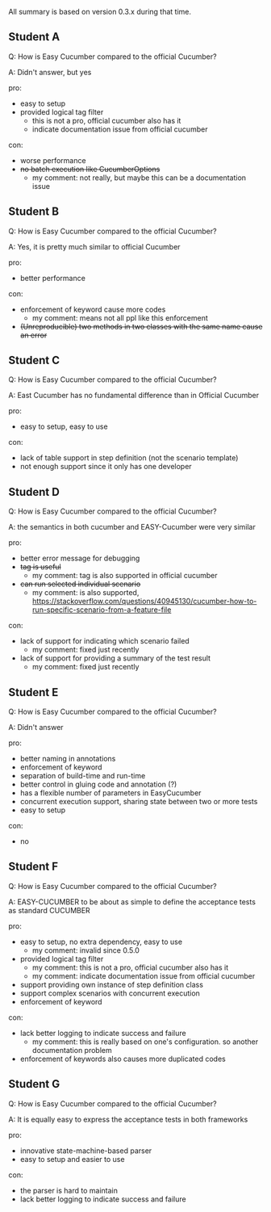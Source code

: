 All summary is based on version 0.3.x during that time.

## Student A

Q: How is Easy Cucumber compared to the official Cucumber?

A: Didn't answer, but yes

pro:

- easy to setup
- provided logical tag filter
  - this is not a pro, official cucumber also has it
  - indicate documentation issue from official cucumber

con:

- worse performance
- ~~no batch execution like CucumberOptions~~
  - my comment: not really, but maybe this can be a documentation issue

## Student B

Q: How is Easy Cucumber compared to the official Cucumber?

A: Yes, it is pretty much similar to official Cucumber

pro:

- better performance

con:

- enforcement of keyword cause more codes
  - my comment: means not all ppl like this enforcement
- ~~(Unreproducible) two methods in two classes with the same name cause an error~~

## Student C

Q: How is Easy Cucumber compared to the official Cucumber?

A: East Cucumber has no fundamental difference than in Official Cucumber

pro:

- easy to setup, easy to use

con:

- lack of table support in step definition (not the scenario template)
- not enough support since it only has one developer

## Student D

Q: How is Easy Cucumber compared to the official Cucumber?

A: the semantics in both cucumber and EASY-Cucumber were very similar

pro:

- better error message for debugging
- ~~tag is useful~~
  - my comment: tag is also supported in official cucumber
- ~~can run selected individual scenario~~
  - my comment: is also supported, https://stackoverflow.com/questions/40945130/cucumber-how-to-run-specific-scenario-from-a-feature-file

con:

- lack of support for indicating which scenario failed
  - my comment: fixed just recently
- lack of support for providing a summary of the test result
  - my comment: fixed just recently

## Student E

Q: How is Easy Cucumber compared to the official Cucumber?

A: Didn't answer

pro:

- better naming in annotations
- enforcement of keyword
- separation of build-time and run-time
- better control in gluing code and annotation (?)
- has a flexible number of parameters in EasyCucumber
- concurrent execution support, sharing state between two or more tests
- easy to setup

con:

- no

## Student F

Q: How is Easy Cucumber compared to the official Cucumber?

A: EASY-CUCUMBER to be about as simple to define the acceptance tests as standard CUCUMBER


pro:

- easy to setup, no extra dependency, easy to use
  - my comment: invalid since 0.5.0
- provided logical tag filter
  - my comment: this is not a pro, official cucumber also has it
  - my comment: indicate documentation issue from official cucumber
- support providing own instance of step definition class
- support complex scenarios with concurrent execution
- enforcement of keyword

con:

- lack better logging to indicate success and failure
  - my comment: this is really based on one's configuration. so another documentation problem
- enforcement of keywords also causes more duplicated codes

## Student G

Q: How is Easy Cucumber compared to the official Cucumber?

A: It is equally easy to express the acceptance tests in both frameworks

pro:

- innovative state-machine-based parser
- easy to setup and easier to use

con:

- the parser is hard to maintain
- lack better logging to indicate success and failure

